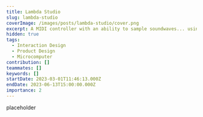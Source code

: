 ```yaml
---
title: Lambda Studio
slug: lambda-studio
coverImage: /images/posts/lambda-studio/cover.png
excerpt: A MIDI controller with an ability to sample soundwaves... using a barcode reader!
hidden: true
tags:
  - Interaction Design
  - Product Design
  - Microcomputer
contribution: []
teammates: []
keywords: []
startDate: 2023-03-01T11:46:13.000Z
endDate: 2023-06-13T15:00:00.000Z
importance: 2
---
```


placeholder
